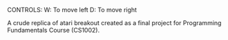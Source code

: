 CONTROLS:
W: To move left
D: To move right

A crude replica of atari breakout created as a final project for Programming Fundamentals Course (CS1002).
